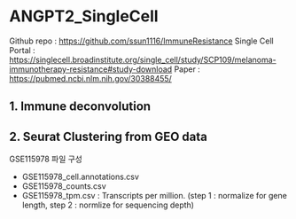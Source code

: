 # ANGPT2_SingleCell
Github repo : https://github.com/ssun1116/ImmuneResistance
Single Cell Portal : https://singlecell.broadinstitute.org/single_cell/study/SCP109/melanoma-immunotherapy-resistance#study-download
Paper : https://pubmed.ncbi.nlm.nih.gov/30388455/

## 1. Immune deconvolution

## 2. Seurat Clustering from GEO data

GSE115978 파일 구성
- GSE115978_cell.annotations.csv
- GSE115978_counts.csv
- GSE115978_tpm.csv : Transcripts per million.
 (step 1 : normalize for gene length, step 2 : normlize for sequencing depth)

